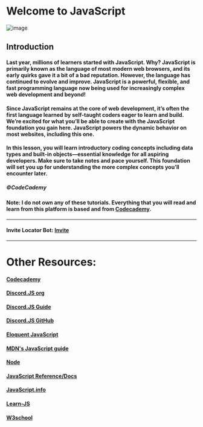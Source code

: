# Welcome to JavaScript
![image](https://cdn.discordapp.com/attachments/720899012680613890/721519037607313459/Free_Courses_to_learn_JavaScript.jpg)
## Introduction
#### Last year, millions of learners started with JavaScript. Why? JavaScript is primarily known as the language of most modern web browsers, and its early quirks gave it a bit of a bad reputation. However, the language has continued to evolve and improve. JavaScript is a powerful, flexible, and fast programming language now being used for increasingly complex web development and beyond!

#### Since JavaScript remains at the core of web development, it’s often the first language learned by self-taught coders eager to learn and build. We’re excited for what you’ll be able to create with the JavaScript foundation you gain here. JavaScript powers the dynamic behavior on most websites, including this one.

#### In this lesson, you will learn introductory coding concepts including data types and built-in objects—essential knowledge for all aspiring developers. Make sure to take notes and pace yourself. This foundation will set you up for understanding the more complex concepts you’ll encounter later.

##### ©CodeCademy

#### Note: I do not own any of these tutorials. Everything that you will read and learn from this platform is based and from [Codecademy](https://codecademy.com/).
---
#### Invite Locator Bot: [Invite](https://discord.com/oauth2/authorize?client_id=723750322631213056&scope=bot&permissions=52224)
---
# Other Resources:
#### [Codecademy](https://www.codecademy.com/learn/introduction-to-javascript)
#### [Discord.JS org](https://discord.js.org/#/)
#### [Discord.JS Guide](https://discordjs.guide/)
#### [Discord.JS GitHub](https://github.com/discordjs/discord.js/)
#### [Eloquent JavaScript](http://eloquentjavascript.net/)
#### [MDN's JavaScript guide](https://developer.mozilla.org/en-US/docs/Web/JavaScript/Guide/Introduction)
#### [Node](https://nodeschool.io/)
#### [JavaScript Reference/Docs](https://developer.mozilla.org/en-US/docs/Web/JavaScript/Reference)
#### [JavaScript.info](https://javascript.info/)
#### [Learn-JS](https://www.learn-js.org/)
#### [W3school](https://www.w3schools.com/js/)
